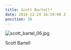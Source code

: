 ```yaml
---
title: Scott Bartell*
date: 2016-12-29 16:59:00 Z
position: 56
---
```


![scott_bartel_06.jpg](/uploads/scott_bartel_06.jpg)

Scott Bartell